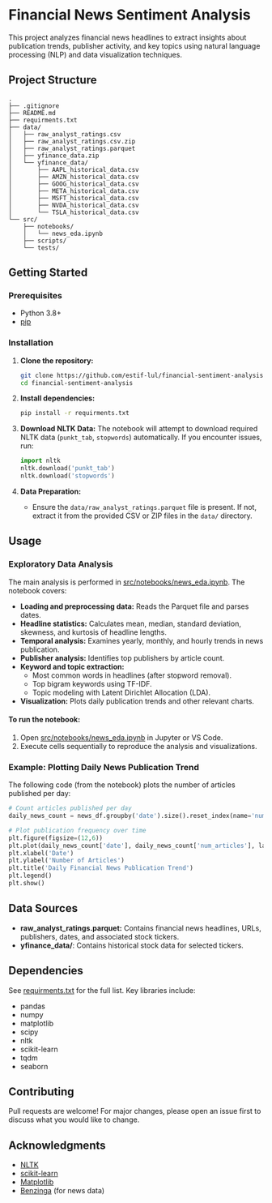 # Financial News Sentiment Analysis

This project analyzes financial news headlines to extract insights about publication trends, publisher activity, and key topics using natural language processing (NLP) and data visualization techniques.

## Project Structure

```
.
├── .gitignore
├── README.md
├── requirments.txt
├── data/
│   ├── raw_analyst_ratings.csv
│   ├── raw_analyst_ratings.csv.zip
│   ├── raw_analyst_ratings.parquet
│   ├── yfinance_data.zip
│   └── yfinance_data/
│       ├── AAPL_historical_data.csv
│       ├── AMZN_historical_data.csv
│       ├── GOOG_historical_data.csv
│       ├── META_historical_data.csv
│       ├── MSFT_historical_data.csv
│       ├── NVDA_historical_data.csv
│       └── TSLA_historical_data.csv
└── src/
    ├── notebooks/
    │   └── news_eda.ipynb
    ├── scripts/
    └── tests/
```

## Getting Started

### Prerequisites

- Python 3.8+
- [pip](https://pip.pypa.io/en/stable/)

### Installation

1. **Clone the repository:**
   ```sh
   git clone https://github.com/estif-lul/financial-sentiment-analysis
   cd financial-sentiment-analysis
   ```

2. **Install dependencies:**
   ```sh
   pip install -r requirments.txt
   ```

3. **Download NLTK Data:**
   The notebook will attempt to download required NLTK data (`punkt_tab`, `stopwords`) automatically. If you encounter issues, run:
   ```python
   import nltk
   nltk.download('punkt_tab')
   nltk.download('stopwords')
   ```

4. **Data Preparation:**
   - Ensure the `data/raw_analyst_ratings.parquet` file is present. If not, extract it from the provided CSV or ZIP files in the `data/` directory.

## Usage

### Exploratory Data Analysis

The main analysis is performed in [src/notebooks/news_eda.ipynb](src/notebooks/news_eda.ipynb). The notebook covers:

- **Loading and preprocessing data:** Reads the Parquet file and parses dates.
- **Headline statistics:** Calculates mean, median, standard deviation, skewness, and kurtosis of headline lengths.
- **Temporal analysis:** Examines yearly, monthly, and hourly trends in news publication.
- **Publisher analysis:** Identifies top publishers by article count.
- **Keyword and topic extraction:**
  - Most common words in headlines (after stopword removal).
  - Top bigram keywords using TF-IDF.
  - Topic modeling with Latent Dirichlet Allocation (LDA).
- **Visualization:** Plots daily publication trends and other relevant charts.

#### To run the notebook:

1. Open [src/notebooks/news_eda.ipynb](src/notebooks/news_eda.ipynb) in Jupyter or VS Code.
2. Execute cells sequentially to reproduce the analysis and visualizations.

### Example: Plotting Daily News Publication Trend

The following code (from the notebook) plots the number of articles published per day:

```python
# Count articles published per day
daily_news_count = news_df.groupby('date').size().reset_index(name='num_articles')

# Plot publication frequency over time
plt.figure(figsize=(12,6))
plt.plot(daily_news_count['date'], daily_news_count['num_articles'], label='Articles per Day')
plt.xlabel('Date')
plt.ylabel('Number of Articles')
plt.title('Daily Financial News Publication Trend')
plt.legend()
plt.show()
```

## Data Sources

- **raw_analyst_ratings.parquet:** Contains financial news headlines, URLs, publishers, dates, and associated stock tickers.
- **yfinance_data/**: Contains historical stock data for selected tickers.

## Dependencies

See [requirments.txt](requirments.txt) for the full list. Key libraries include:

- pandas
- numpy
- matplotlib
- scipy
- nltk
- scikit-learn
- tqdm
- seaborn

## Contributing

Pull requests are welcome! For major changes, please open an issue first to discuss what you would like to change.


## Acknowledgments

- [NLTK](https://www.nltk.org/)
- [scikit-learn](https://scikit-learn.org/)
- [Matplotlib](https://matplotlib.org/)
- [Benzinga](https://www.benzinga.com/) (for news data)